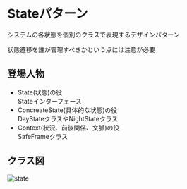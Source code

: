 # Stateパターン
システムの各状態を個別のクラスで表現するデザインパターン

状態遷移を誰が管理すべきかという点には注意が必要

## 登場人物
- State(状態)の役  
Stateインターフェース
- ConcreateState(具体的な状態)の役  
DayStateクラスやNightStateクラス
- Context(状況、前後関係、文脈)の役  
SafeFrameクラス

## クラス図
![state](https://user-images.githubusercontent.com/11749585/34570233-70304f5e-f1ae-11e7-8dba-406388caa0d4.jpg)
